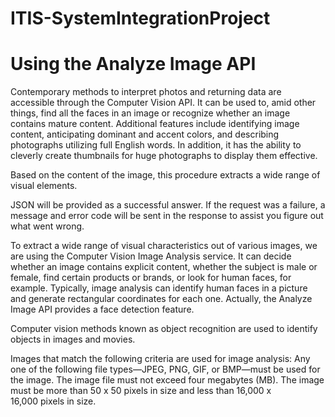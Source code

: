 # ITIS-SystemIntegrationProject
# Using the Analyze Image API

Contemporary methods to interpret photos and returning data are accessible through the Computer Vision API. It can be used to, amid other things, find all the faces in an image or recognize whether an image contains mature content. Additional features include identifying image content, anticipating dominant and accent colors, and describing photographs utilizing full English words. In addition, it has the ability to cleverly create thumbnails for huge photographs to display them effective.

Based on the content of the image, this procedure extracts a wide range of visual elements.

JSON will be provided as a successful answer. If the request was a failure, a message and error code will be sent in the response to assist you figure out what went wrong.

To extract a wide range of visual characteristics out of various images, we are using the Computer Vision Image Analysis service. It can decide whether an image contains explicit content, whether the subject is male or female, find certain products or brands, or look for human faces, for example. Typically, image analysis can identify human faces in a picture and generate rectangular coordinates for each one. Actually, the Analyze Image API provides a face detection feature.

Computer vision methods known as object recognition are used to identify objects in images and movies.

Images that match the following criteria are used for image analysis: Any one of the following file types—JPEG, PNG, GIF, or BMP—must be used for the image. The image file must not exceed four megabytes (MB). The image must be more than 50 x 50 pixels in size and less than 16,000 x 16,000 pixels in size.

